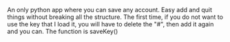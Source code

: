 An only python app where you can save any account. Easy add and quit things without breaking all the structure.
The first time, if you do not want to use the key that I load it, you will have to delete the "#", then add it again and you can. The function is saveKey()
